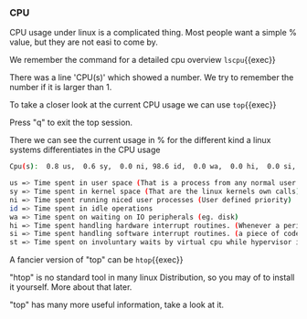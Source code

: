 ### CPU

CPU usage under linux is a complicated thing. Most people want a simple % value, but they are not easi to come by.

We remember the command for a detailed cpu overview
`lscpu`{{exec}}

There was a line 'CPU(s)' which showed a number. We try to remember the number if it is larger than 1.

To take a closer look at the current CPU usage we can use
`top`{{exec}}

Press "q" to exit the top session.

There we can see the current usage in % for the different kind a linux systems differentiates in the CPU usage

```bash
Cpu(s):  0.8 us,  0.6 sy,  0.0 ni, 98.6 id,  0.0 wa,  0.0 hi,  0.0 si,  0.0 st

us => Time spent in user space (That is a process from any normal user on the machine)
sy => Time spent in kernel space (That are the linux kernels own calls)
ni => Time spent running niced user processes (User defined priority)
id => Time spent in idle operations
wa => Time spent on waiting on IO peripherals (eg. disk)
hi => Time spent handling hardware interrupt routines. (Whenever a peripheral unit want attention form the CPU, it literally pulls a line, to signal the CPU to service it)
si => Time spent handling software interrupt routines. (a piece of code, calls an interrupt routine...)
st => Time spent on involuntary waits by virtual cpu while hypervisor is servicing another processor (stolen from a virtual machine)
```

A fancier version of "top" can be
`htop`{{exec}}

"htop" is no standard tool in many linux Distribution, so you may of to install it yourself. More about that later.

"top" has many more useful information, take a look at it.
